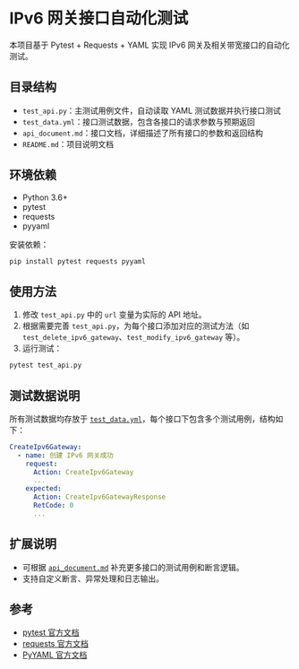 # IPv6 网关接口自动化测试

本项目基于 Pytest + Requests + YAML 实现 IPv6 网关及相关带宽接口的自动化测试。

## 目录结构

- `test_api.py`：主测试用例文件，自动读取 YAML 测试数据并执行接口测试
- `test_data.yml`：接口测试数据，包含各接口的请求参数与预期返回
- `api_document.md`：接口文档，详细描述了所有接口的参数和返回结构
- `README.md`：项目说明文档

## 环境依赖

- Python 3.6+
- pytest
- requests
- pyyaml

安装依赖：

```sh
pip install pytest requests pyyaml
```

## 使用方法

1. 修改 `test_api.py` 中的 `url` 变量为实际的 API 地址。
2. 根据需要完善 `test_api.py`，为每个接口添加对应的测试方法（如 `test_delete_ipv6_gateway`、`test_modify_ipv6_gateway` 等）。
3. 运行测试：

```sh
pytest test_api.py
```

## 测试数据说明

所有测试数据均存放于 [`test_data.yml`](test_data.yml)，每个接口下包含多个测试用例，结构如下：

```yml
CreateIpv6Gateway:
  - name: 创建 IPv6 网关成功
    request:
      Action: CreateIpv6Gateway
      ...
    expected:
      Action: CreateIpv6GatewayResponse
      RetCode: 0
      ...
```

## 扩展说明

- 可根据 [`api_document.md`](api_document.md) 补充更多接口的测试用例和断言逻辑。
- 支持自定义断言、异常处理和日志输出。

## 参考

- [pytest 官方文档](https://docs.pytest.org/)
- [requests 官方文档](https://docs.python-requests.org/)
- [PyYAML 官方文档](https://pyyaml.org/wiki/PyYAMLDocumentation)